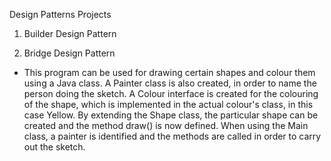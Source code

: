 Design Patterns Projects

1. Builder Design Pattern

2. Bridge Design Pattern

- This program can be used for drawing certain shapes and colour them using a Java class. A Painter class is also created, in order to name the person doing the sketch. A Colour interface is created for the colouring of the shape, which is implemented in the actual colour's class, in this case Yellow. By extending the Shape class, the particular shape can be created and the method draw() is now defined. When using the Main class, a painter is identified and the methods are called in order to carry out the sketch. 
